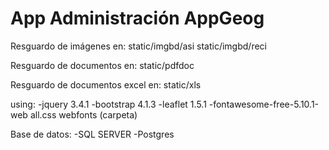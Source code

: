 App Administración AppGeog
==========================

Resguardo de imágenes en:
 static/imgbd/asi
 static/imgbd/reci

Resguardo de documentos en:
 static/pdfdoc

Resguardo de documentos excel en:
 static/xls

using:
-jquery 3.4.1
-bootstrap 4.1.3
-leaflet 1.5.1
-fontawesome-free-5.10.1-web
    all.css
    webfonts (carpeta)

Base de datos:
-SQL SERVER
-Postgres

